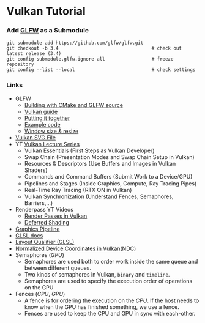 # Vulkan Tutorial

### Add [GLFW](https://www.glfw.org/) as a Submodule

```shell
git submodule add https://github.com/glfw/glfw.git
git checkout -b 3.4                                  # check out latest release (3.4)
git config submodule.glfw.ignore all                 # freeze repository
git config --list --local                            # check settings
```

### Links

- GLFW
  - [Building with CMake and GLFW source](https://www.glfw.org/docs/latest/build_guide.html#build_link_cmake_source)
  - [Vulkan guide](https://www.glfw.org/docs/3.3/vulkan_guide.html)
  - [Putting it together](https://www.glfw.org/docs/3.3/quick_guide.html#quick_example)
  - [Example code](https://www.glfw.org/documentation.html)
  - [Window size & resize](https://www.glfw.org/docs/3.3/window_guide.html#window_size)
- [Vulkan SVG File](https://github.com/mkohlhaas/Graphviz-Tutorial/blob/main/vulkan.svg)
- YT [Vulkan Lecture Series](https://www.youtube.com/watch?v=tLwbj9qys18&list=PLmIqTlJ6KsE1Jx5HV4sd2jOe3V1KMHHgn)
  - Vulkan Essentials             (First Steps as Vulkan Developer)
  - Swap Chain                    (Presentation Modes and Swap Chain Setup in Vulkan)
  - Resources & Descriptors       (Use Buffers and Images in Vulkan Shaders)
  - Commands and Command Buffers  (Submit Work to a Device⧸GPU)
  - Pipelines and Stages          (Inside Graphics, Compute, Ray Tracing Pipes)
  - Real-Time Ray Tracing         (RTX ON in Vulkan)
  - Vulkan Synchronization        (Understand Fences, Semaphores, Barriers,…)
- Renderpass YT Videos
  - [Render Passes in Vulkan](https://www.youtube.com/watch?v=x2SGVjlVGhE)
  - [Deferred Shading](https://www.youtube.com/watch?v=6Qnv7jssdYc)
- [Graphics Pipeline](https://vulkan-tutorial.com/images/vulkan_simplified_pipeline.svg)
- [GLSL docs](https://docs.gl/#)
- [Layout Qualifier (GLSL)](https://www.khronos.org/opengl/wiki/Layout_Qualifier_(GLSL))
- [Normalized Device Coordinates in Vulkan(NDC)](https://vulkan-tutorial.com/images/normalized_device_coordinates.svg)
- Semaphores (*GPU*)
  - Semaphores are used both to order work inside the same queue and between different queues.
  - Two kinds of semaphores in Vulkan, `binary` and `timeline`.
  - Semaphores are used to specify the execution order of operations on the GPU
- Fences (*CPU*, *GPU*)
  - A fence is for ordering the execution on the *CPU*. If the host needs to know when the GPU has finished something, we use a fence.
  - Fences are used to keep the CPU and GPU in sync with each-other.
